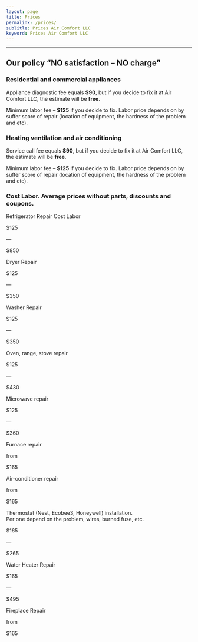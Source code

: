 ```yaml
---
layout: page
title: Prices
permalink: /prices/
sublitle: Prices Air Comfort LLC
keyword: Prices Air Comfort LLC
---
```


<!-- CONTENT -->
<section>
    <div class="fixed-width-container">
        <div class="col-8">
            <hr>
            <h2 class="section-headline">Our policy “NO satisfaction – NO charge”</h2>
            <div class="card">
                <h3 class="section-subheadline">Residential and commercial appliances</h3>
                <p class="big">Appliance diagnostic fee equals <strong>$90</strong>, but if you decide to fix it at Air Comfort LLC, the estimate will be <strong>free</strong>.</p>
                <p class="big">
                    Minimum labor fee – <strong>$125</strong> if you decide to fix. Labor price depends on by suffer score of repair (location of equipment, the hardness of the problem and etc).
                </p>
            </div>
            <div class="card">
                <h3 class="section-subheadline" >Heating ventilation and air conditioning</h3>
                <p class="big">Service call fee equals <strong>$90</strong>, but if you decide to fix it at Air Comfort LLC, the estimate will be <strong>free</strong>.</p>
                <p class="big">
                    Minimum labor fee – <strong>$125</strong> if you decide to fix. Labor price depends on by suffer score of repair (location of equipment, the hardness of the problem and etc).
                </p>
            </div>
            <h3 class="section-subheadline">Cost Labor. Average prices without parts, discounts and coupons.</h3>
            <div class="page--table--container">
                <div class="page--table--row">
                    <div class="page--table-cell"><p>Refrigerator Repair Cost Labor</p></div>
                    <div class="page--table-cell--price">
                        <p class="page--table-cell--price-num">$125</p>
                        <p class="page--table-cell--price-separator">—</p>
                        <p class="page--table-cell--price-num">$850</p>
                    </div>
                </div>
                <div class="page--table--row">
                    <div class="page--table-cell"><p>Dryer Repair</p></div>
                    <div class="page--table-cell--price">
                        <p class="page--table-cell--price-num">$125</p>
                        <p class="page--table-cell--price-separator">—</p>
                        <p class="page--table-cell--price-num">$350</p>
                    </div>
                </div>
                <div class="page--table--row">
                    <div class="page--table-cell"><p>Washer Repair</p></div>
                    <div class="page--table-cell--price">
                        <p class="page--table-cell--price-num">$125</p>
                        <p class="page--table-cell--price-separator">—</p>
                        <p class="page--table-cell--price-num">$350</p>
                    </div>
                </div>
                <div class="page--table--row">
                    <div class="page--table-cell"><p>Oven, range, stove repair</p></div>
                    <div class="page--table-cell--price">
                        <p class="page--table-cell--price-num">$125</p>
                        <p class="page--table-cell--price-separator">—</p>
                        <p class="page--table-cell--price-num">$430</p>
                    </div>
                </div>
                <div class="page--table--row">
                    <div class="page--table-cell"><p>Microwave repair</p></div>
                    <div class="page--table-cell--price">
                        <p class="page--table-cell--price-num">$125</p>
                        <p class="page--table-cell--price-separator">—</p>
                        <p class="page--table-cell--price-num">$360</p>
                    </div>
                </div>
                <div class="page--table--row">
                    <div class="page--table-cell"><p>Furnace repair</p></div>
                    <div class="page--table-cell--price">
                        <p class="page--table-cell--price-explanation"></p>
                        <p class="page--table-cell--price-num"></p>
                        <p class="page--table-cell--price-separator">from</p>
                        <p class="page--table-cell--price-num">$165</p>
                    </div>
                </div>
                <div class="page--table--row">
                    <div class="page--table-cell"><p>Air-conditioner repair</p></div>
                    <div class="page--table-cell--price">
                        <p class="page--table-cell--price-explanation"></p>
                        <p class="page--table-cell--price-num"></p>
                        <p class="page--table-cell--price-separator">from</p>
                        <p class="page--table-cell--price-num">$165</p>
                    </div>
                </div>
                <div class="page--table--row">
                    <div class="page--table-cell"><p>Thermostat (Nest, Ecobee3, Honeywell) installation.<br>Per one depend on the problem, wires, burned fuse, etc.</p></div>
                    <div class="page--table-cell--price">
                        <p class="page--table-cell--price-num">$165</p>
                        <p class="page--table-cell--price-separator">—</p>
                        <p class="page--table-cell--price-num">$265</p>
                    </div>
                </div>
                <div class="page--table--row">
                    <div class="page--table-cell"><p>Water Heater Repair</p></div>
                    <div class="page--table-cell--price">
                        <p class="page--table-cell--price-num">$165</p>
                        <p class="page--table-cell--price-separator">—</p>
                        <p class="page--table-cell--price-num">$495</p>
                    </div>
                </div>
                <div class="page--table--row">
                    <div class="page--table-cell"><p>Fireplace Repair</p></div>
                    <div class="page--table-cell--price">
                        <p class="page--table-cell--price-explanation"></p>
                        <p class="page--table-cell--price-num"></p>
                        <p class="page--table-cell--price-separator">from</p>
                        <p class="page--table-cell--price-num">$165</p>
                    </div>
                </div>
            </div>
        </div>
    </div>
</section>